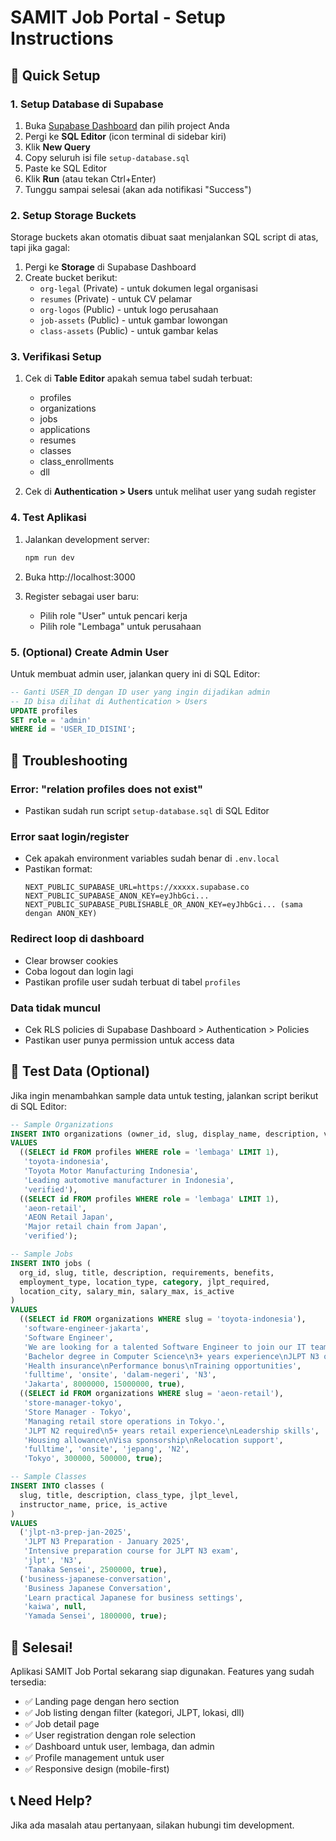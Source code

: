 # SAMIT Job Portal - Setup Instructions

## 🚀 Quick Setup

### 1. Setup Database di Supabase

1. Buka [Supabase Dashboard](https://supabase.com/dashboard) dan pilih project Anda
2. Pergi ke **SQL Editor** (icon terminal di sidebar kiri)
3. Klik **New Query**
4. Copy seluruh isi file `setup-database.sql` 
5. Paste ke SQL Editor
6. Klik **Run** (atau tekan Ctrl+Enter)
7. Tunggu sampai selesai (akan ada notifikasi "Success")

### 2. Setup Storage Buckets

Storage buckets akan otomatis dibuat saat menjalankan SQL script di atas, tapi jika gagal:

1. Pergi ke **Storage** di Supabase Dashboard
2. Create bucket berikut:
   - `org-legal` (Private) - untuk dokumen legal organisasi
   - `resumes` (Private) - untuk CV pelamar  
   - `org-logos` (Public) - untuk logo perusahaan
   - `job-assets` (Public) - untuk gambar lowongan
   - `class-assets` (Public) - untuk gambar kelas

### 3. Verifikasi Setup

1. Cek di **Table Editor** apakah semua tabel sudah terbuat:
   - profiles
   - organizations
   - jobs
   - applications
   - resumes
   - classes
   - class_enrollments
   - dll

2. Cek di **Authentication > Users** untuk melihat user yang sudah register

### 4. Test Aplikasi

1. Jalankan development server:
   ```bash
   npm run dev
   ```

2. Buka http://localhost:3000

3. Register sebagai user baru:
   - Pilih role "User" untuk pencari kerja
   - Pilih role "Lembaga" untuk perusahaan

### 5. (Optional) Create Admin User

Untuk membuat admin user, jalankan query ini di SQL Editor:

```sql
-- Ganti USER_ID dengan ID user yang ingin dijadikan admin
-- ID bisa dilihat di Authentication > Users
UPDATE profiles 
SET role = 'admin' 
WHERE id = 'USER_ID_DISINI';
```

## 🔧 Troubleshooting

### Error: "relation profiles does not exist"
- Pastikan sudah run script `setup-database.sql` di SQL Editor

### Error saat login/register
- Cek apakah environment variables sudah benar di `.env.local`
- Pastikan format:
  ```
  NEXT_PUBLIC_SUPABASE_URL=https://xxxxx.supabase.co
  NEXT_PUBLIC_SUPABASE_ANON_KEY=eyJhbGci...
  NEXT_PUBLIC_SUPABASE_PUBLISHABLE_OR_ANON_KEY=eyJhbGci... (sama dengan ANON_KEY)
  ```

### Redirect loop di dashboard
- Clear browser cookies
- Coba logout dan login lagi
- Pastikan profile user sudah terbuat di tabel `profiles`

### Data tidak muncul
- Cek RLS policies di Supabase Dashboard > Authentication > Policies
- Pastikan user punya permission untuk access data

## 📝 Test Data (Optional)

Jika ingin menambahkan sample data untuk testing, jalankan script berikut di SQL Editor:

```sql
-- Sample Organizations
INSERT INTO organizations (owner_id, slug, display_name, description, verification_status)
VALUES 
  ((SELECT id FROM profiles WHERE role = 'lembaga' LIMIT 1), 
   'toyota-indonesia', 
   'Toyota Motor Manufacturing Indonesia',
   'Leading automotive manufacturer in Indonesia',
   'verified'),
  ((SELECT id FROM profiles WHERE role = 'lembaga' LIMIT 1),
   'aeon-retail',
   'AEON Retail Japan', 
   'Major retail chain from Japan',
   'verified');

-- Sample Jobs
INSERT INTO jobs (
  org_id, slug, title, description, requirements, benefits,
  employment_type, location_type, category, jlpt_required,
  location_city, salary_min, salary_max, is_active
)
VALUES 
  ((SELECT id FROM organizations WHERE slug = 'toyota-indonesia'),
   'software-engineer-jakarta',
   'Software Engineer',
   'We are looking for a talented Software Engineer to join our IT team.',
   'Bachelor degree in Computer Science\n3+ years experience\nJLPT N3 or above',
   'Health insurance\nPerformance bonus\nTraining opportunities',
   'fulltime', 'onsite', 'dalam-negeri', 'N3',
   'Jakarta', 8000000, 15000000, true),
  ((SELECT id FROM organizations WHERE slug = 'aeon-retail'),
   'store-manager-tokyo',
   'Store Manager - Tokyo',
   'Managing retail store operations in Tokyo.',
   'JLPT N2 required\n5+ years retail experience\nLeadership skills',
   'Housing allowance\nVisa sponsorship\nRelocation support',
   'fulltime', 'onsite', 'jepang', 'N2',
   'Tokyo', 300000, 500000, true);

-- Sample Classes
INSERT INTO classes (
  slug, title, description, class_type, jlpt_level,
  instructor_name, price, is_active
)
VALUES
  ('jlpt-n3-prep-jan-2025',
   'JLPT N3 Preparation - January 2025',
   'Intensive preparation course for JLPT N3 exam',
   'jlpt', 'N3',
   'Tanaka Sensei', 2500000, true),
  ('business-japanese-conversation',
   'Business Japanese Conversation',
   'Learn practical Japanese for business settings',
   'kaiwa', null,
   'Yamada Sensei', 1800000, true);
```

## 🎉 Selesai!

Aplikasi SAMIT Job Portal sekarang siap digunakan. Features yang sudah tersedia:

- ✅ Landing page dengan hero section
- ✅ Job listing dengan filter (kategori, JLPT, lokasi, dll)
- ✅ Job detail page
- ✅ User registration dengan role selection
- ✅ Dashboard untuk user, lembaga, dan admin
- ✅ Profile management untuk user
- ✅ Responsive design (mobile-first)

## 📞 Need Help?

Jika ada masalah atau pertanyaan, silakan hubungi tim development.
